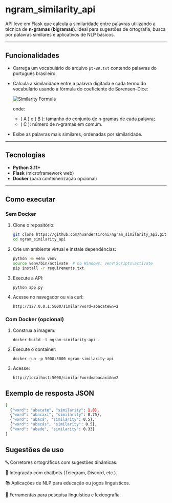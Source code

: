 # ngram_similarity_api

API leve em Flask que calcula a similaridade entre palavras utilizando a técnica de **n-gramas (bigramas)**. Ideal para sugestões de ortografia, busca por palavras similares e aplicativos de NLP básicos.

---

## Funcionalidades

- Carrega um vocabulário do arquivo `pt‑BR.txt` contendo palavras do português brasileiro.
- Calcula a similaridade entre a palavra digitada e cada termo do vocabulário usando a fórmula do coeficiente de Sørensen–Dice:

  ![Similarity Formula](https://latex.codecogs.com/png.image?\dpi{150}&space;\color{White}S=\frac{2C}{A+B})

  onde:
  - \( A \) e \( B \): tamanho do conjunto de n‑gramas de cada palavra;
  - \( C \): número de n‑gramas em comum.
- Exibe as palavras mais similares, ordenadas por similaridade.

---

## Tecnologias

- **Python 3.11+**
- **Flask** (microframework web)
- **Docker** (para conteinerização opcional)

---

## Como executar

### Sem Docker

1. Clone o repositório:
   ```bash
   git clone https://github.com/huandertironi/ngram_similarity_api.git
   cd ngram_similarity_api
   ```
2. Crie um ambiente virtual e instale dependências:

   ```bash
   python -m venv venv
   source venv/bin/activate  # no Windows: venv\Scripts\activate
   pip install -r requirements.txt
   ```

4. Execute a API:

   `python app.py`

6. Acesse no navegador ou via curl:

   `http://127.0.0.1:5000/similar?word=abacate&n=2`

### Com Docker (opcional)

1. Construa a imagem:

   `docker build -t ngram-similarity-api .`

2. Execute o container:

   `docker run -p 5000:5000 ngram-similarity-api`

4. Acesse:

    `http://localhost:5000/similar?word=abacaxi&n=2`


## Exemplo de resposta JSON

   ```bash
   [
     {"word": "abacate", "similarity": 1.0},
     {"word": "abacaxi", "similarity": 0.75},
     {"word": "abacá", "similarity": 0.5},
     {"word": "abacás", "similarity": 0.5},
     {"word": "abade", "similarity": 0.33}
   ]
   ```

##  Sugestões de uso

🔤 Corretores ortográficos com sugestões dinâmicas.

🤖 Integração com chatbots (Telegram, Discord, etc.).

📚 Aplicações de NLP para educação ou jogos linguísticos.

🧪 Ferramentas para pesquisa linguística e lexicografia.

   
